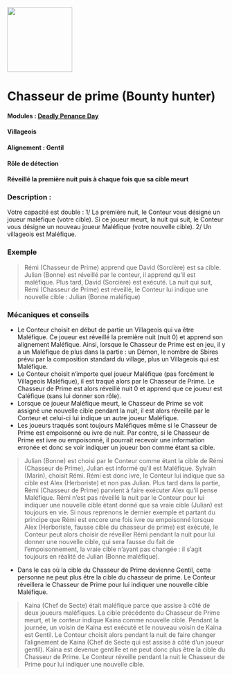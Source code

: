 <img src="https://github.com/brain-academy/wiki/blob/master/public/img/blood-on-the-clocktower/roles/bountyhunter.png?raw=true" height="150"> 

# Chasseur de prime (Bounty hunter)

#### Modules : [Deadly Penance Day](https://brain-academy.github.io/wiki/blood-on-the-clocktower/modules/deadly-penance-day)
#### Villageois
#### Alignement : Gentil 
#### Rôle de détection
#### Réveillé la première nuit puis à chaque fois que sa cible meurt

### Description :
Votre capacité est double :
1/ La première nuit, le Conteur vous désigne un joueur maléfique (votre cible). Si ce joueur meurt, la nuit qui suit, le Conteur vous désigne un nouveau joueur Maléfique (votre nouvelle cible).
2/ Un villageois est Maléfique.

### Exemple
> Rémi (Chasseur de Prime) apprend que David (Sorcière) est sa cible. Julian (Bonne) est réveillé par le conteur, il apprend qu’il est maléfique.
> Plus tard, David (Sorcière) est exécuté. La nuit qui suit, Rémi (Chasseur de Prime) est réveillé, le Conteur lui indique une nouvelle cible : Julian (Bonne maléfique)

### Mécaniques et conseils
- Le Conteur choisit en début de partie un Villageois qui va être Maléfique. Ce joueur est réveillé la première nuit (nuit 0) et apprend son alignement Maléfique. Ainsi, lorsque le Chasseur de Prime est en jeu, il y a un Maléfique de plus dans la partie : un Démon, le nombre de Sbires prévu par la composition standard du village, plus un Villageois qui est Maléfique.
- Le Conteur choisit n’importe quel joueur Maléfique (pas forcément le Villageois Maléfique), il est traqué alors par le Chasseur de Prime. Le Chasseur de Prime est alors réveillé nuit 0 et apprend que ce joueur est Caléfique (sans lui donner son rôle).
- Lorsque ce joueur Maléfique meurt, le Chasseur de Prime se voit assigné une nouvelle cible pendant la nuit, il est alors réveillé par le Conteur et celui-ci lui indique un autre joueur Maléfique.
- Les joueurs traqués sont toujours Maléfiques même si le Chasseur de Prime est empoisonné ou ivre de nuit. Par contre, si le Chasseur de Prime est ivre ou empoisonné, il pourrait recevoir une information erronée et donc se voir indiquer un joueur bon comme étant sa cible.

> Julian (Bonne) est choisi par le Conteur comme étant la cible de Rémi (Chasseur de Prime), Julian est informé qu’il est Maléfique. Sylvain (Marin), choisit Rémi. Rémi est donc ivre, le Conteur lui indique que sa cible est Alex (Herboriste) et non pas Julian.
> Plus tard dans la partie, Rémi (Chasseur de Prime) parvient à faire exécuter Alex qu’il pense Maléfique. Rémi n’est pas réveillé la nuit par le Conteur pour lui indiquer une nouvelle cible étant donné que sa vraie cible (Julian) est toujours en vie.
> Si nous reprenons le dernier exemple et partant du principe que Rémi est encore une fois ivre ou empoisonné lorsque Alex (Herboriste, fausse cible du chasseur de prime) est exécuté, le Conteur peut alors choisir de réveiller Rémi pendant la nuit pour lui donner une nouvelle cible, qui sera fausse du fait de l’empoisonnement, la vraie cible n’ayant pas changée : il s’agit toujours en réalité de Julian (Bonne maléfique).
 
- Dans le cas où la cible du Chasseur de Prime devienne Gentil, cette personne ne peut plus être la cible du chasseur de prime. Le Conteur réveillera le Chasseur de Prime pour lui indiquer une nouvelle cible Maléfique.
> Kaina (Chef de Secte) était maléfique parce que assise à côté de deux joueurs maléfiques. La cible précédente du Chasseur de Prime meurt, et le conteur indique Kaina comme nouvelle cible. Pendant la journée, un voisin de Kaina est exécuté et le nouveau voisin de Kaina est Gentil. Le Conteur choisit alors pendant la nuit de faire changer l’alignement de Kaina (Chef de Secte qui est assise à côté d’un joueur gentil). Kaina est devenue gentille et ne peut donc plus être la cible du Chasseur de Prime. Le Conteur réveille pendant la nuit le Chasseur de Prime pour lui indiquer une nouvelle cible.
